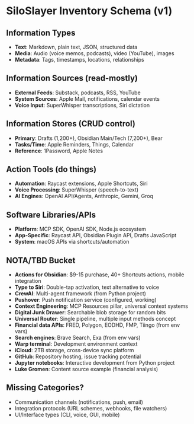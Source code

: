 # SiloSlayer Inventory Schema (v1)

## **Information Types**
- **Text**: Markdown, plain text, JSON, structured data
- **Media**: Audio (voice memos, podcasts), video (YouTube), images
- **Metadata**: Tags, timestamps, locations, relationships

## **Information Sources** (read-mostly)
- **External Feeds**: Substack, podcasts, RSS, YouTube
- **System Sources**: Apple Mail, notifications, calendar events
- **Voice Input**: SuperWhisper transcriptions, Siri dictation

## **Information Stores** (CRUD control)
- **Primary**: Drafts (1,200+), Obsidian Main/Tech (7,200+), Bear
- **Tasks/Time**: Apple Reminders, Things, Calendar
- **Reference**: 1Password, Apple Notes

## **Action Tools** (do things)
- **Automation**: Raycast extensions, Apple Shortcuts, Siri
- **Voice Processing**: SuperWhisper (speech-to-text)
- **AI Engines**: OpenAI API/Agents, Anthropic, Gemini, Groq

## **Software Libraries/APIs**
- **Platform**: MCP SDK, OpenAI SDK, Node.js ecosystem
- **App-Specific**: Raycast API, Obsidian Plugin API, Drafts JavaScript
- **System**: macOS APIs via shortcuts/automation

## **NOTA/TBD Bucket**
- **Actions for Obsidian**: $9-15 purchase, 40+ Shortcuts actions, mobile integration
- **Type to Siri**: Double-tap activation, text alternative to voice
- **CrewAI**: Multi-agent framework (from Python project)
- **Pushover**: Push notification service (configured, working)
- **Context Engineering**: MCP Resources pillar, universal context systems
- **Digital Junk Drawer**: Searchable blob storage for random bits
- **Universal Router**: Single pipeline, multiple input methods concept
- **Financial data APIs**: FRED, Polygon, EODHD, FMP, Tiingo (from env vars)
- **Search engines**: Brave Search, Exa (from env vars)
- **Warp terminal**: Development environment context
- **iCloud**: 2TB storage, cross-device sync platform
- **GitHub**: Repository hosting, issue tracking potential
- **Jupyter notebooks**: Interactive development from Python project
- **Luke Gromen**: Content source example (financial analysis)

## **Missing Categories?**
- Communication channels (notifications, push, email)
- Integration protocols (URL schemes, webhooks, file watchers)
- UI/Interface types (CLI, voice, GUI, mobile)